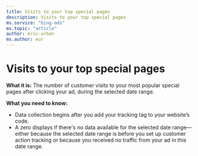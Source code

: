 ```yaml
---
title: Visits to your top special pages
description: Visits to your top special pages
ms.service: "bing-ads"
ms.topic: "article"
author: eric-urban
ms.author: eur
---
```


# Visits to your top special pages

**What it is:**  The number of customer visits to your most popular special pages after clicking your ad, during the selected date range.

**What you need to know:**
- Data collection begins after you add your tracking tag to your website’s code.
- A zero displays if there's no data available for the selected date range—either because the selected date range is before you set up customer action tracking or because you received no traffic from your ad in this date range.



